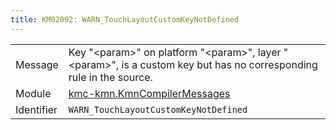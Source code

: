 ```yaml
---
title: KM02092: WARN_TouchLayoutCustomKeyNotDefined
---
```


|            |           |
|------------|---------- |
| Message    | Key "&lt;param&gt;" on platform "&lt;param&gt;", layer "&lt;param&gt;", is a custom key but has no corresponding rule in the source\. |
| Module     | [kmc-kmn.KmnCompilerMessages](kmc-kmn.kmncompilermessages) |
| Identifier | `WARN_TouchLayoutCustomKeyNotDefined` |


